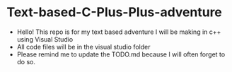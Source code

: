 # Text-based-C-Plus-Plus-adventure
* Hello! This repo is for my text based adventure I will be making in c++ using Visual Studio
* All code files will be in the visual studio folder
* Please remind me to update the TODO.md because I will often forget to do so.
